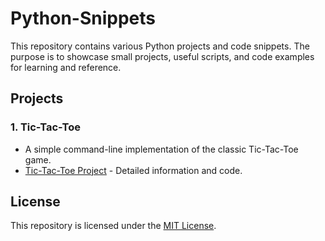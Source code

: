 # Python-Snippets

This repository contains various Python projects and code snippets. The purpose is to showcase small projects, useful scripts, and code examples for learning and reference.

## Projects

### 1. Tic-Tac-Toe
- A simple command-line implementation of the classic Tic-Tac-Toe game.
- [Tic-Tac-Toe Project](./Tic-Tac-Toe/README.md) - Detailed information and code.

## License
This repository is licensed under the [MIT License](https://opensource.org/licenses/MIT).
